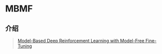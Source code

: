 # MBMF

## 介绍

> [ Model-Based Deep Reinforcement Learning with Model-Free Fine-Tuning](https://sites.google.com/view/mbmf)



